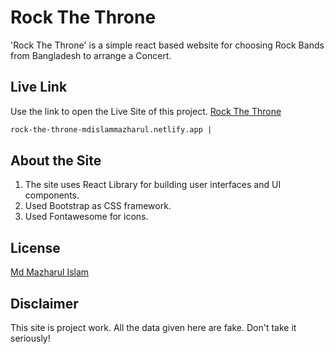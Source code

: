 # Rock The Throne

'Rock The Throne' is a simple react based website for choosing Rock Bands from Bangladesh to arrange a Concert.

## Live Link

Use the link to open the Live Site of this project.
[Rock The Throne](https://rock-the-throne-mdislammazharul.netlify.app)

```bash
rock-the-throne-mdislammazharul.netlify.app | 
```

## About the Site
1. The site uses React Library for building user interfaces and UI components.
2. Used Bootstrap as CSS framework.
3. Used Fontawesome for icons.

## License
[Md Mazharul Islam](https://github.com/mdislammazharul)

## Disclaimer
This site is project work. All the data given here are fake. Don't take it seriously!
